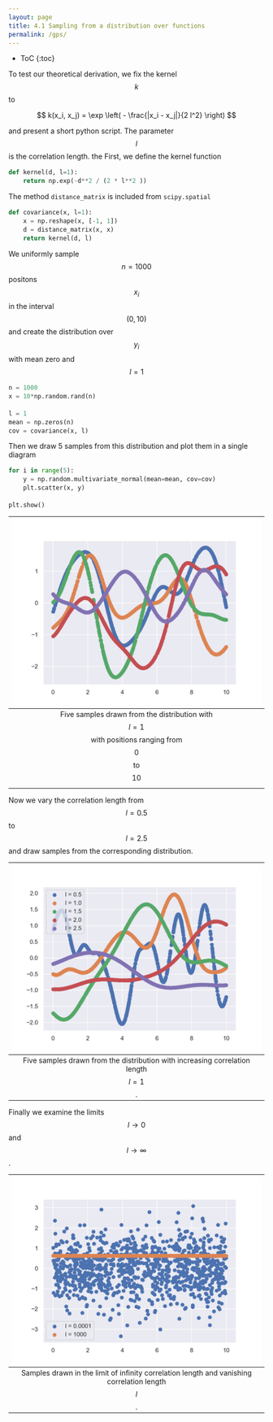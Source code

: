 ```yaml
---
layout: page
title: 4.1 Sampling from a distribution over functions
permalink: /gps/
---
```

* ToC
{:toc}

To test our theoretical derivation, we fix the kernel $$k$$ to

$$
    k(x_i, x_j) = \exp \left( - \frac{|x_i - x_j|}{2 l^2} \right)
$$

and present a short python script. The parameter $$l$$ is the correlation length. the First, we define the kernel function

~~~ python
def kernel(d, l=1):
    return np.exp(-d**2 / (2 * l**2 ))
~~~

The method `distance_matrix` is included from `scipy.spatial`

~~~ python
def covariance(x, l=1):
    x = np.reshape(x, [-1, 1])
    d = distance_matrix(x, x)
    return kernel(d, l)
~~~

We uniformly sample $$n=1000$$ positons $$x_i$$ in the interval $$(0, 10)$$ and create the distribution over $$y_i$$ with mean zero and $$l = 1$$

~~~ python
n = 1000
x = 10*np.random.rand(n)

l = 1
mean = np.zeros(n)
cov = covariance(x, l)
~~~

Then we draw 5 samples from this distribution and plot them in a single diagram

~~~ python
for i in range(5):
    y = np.random.multivariate_normal(mean=mean, cov=cov)
    plt.scatter(x, y)

plt.show()
~~~

|                     ![GP samples](../images/4_1_gp-samples.png "GP samples")                      |
| :-----------------------------------------------------------------------------------------------: |
| Five samples drawn from the distribution with $$l=1$$ with positions ranging from $$0$$ to $$10$$ |

Now we vary the correlation length from $$l=0.5$$ to $$l=2.5$$ and draw samples from the corresponding distribution.

|              ![GP samples](../images/4_1_vary_correl.png "GP samples")               |
| :----------------------------------------------------------------------------------: |
| Five samples drawn from the distribution with increasing correlation length $$l=1$$. |

Finally we examine the limits $$l \to 0$$ and $$l \to \infty$$.

|                    ![GP samples](../images/4_1_correl_limits.png "GP samples")                    |
| :-----------------------------------------------------------------------------------------------: |
| Samples drawn in the limit of infinity correlation length and vanishing correlation length $$l$$. |
